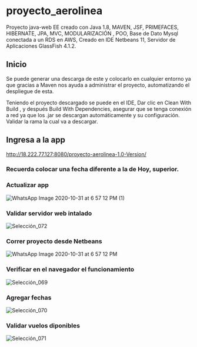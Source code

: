# proyecto_aerolinea
Proyecto java-web EE creado con Java 1.8, MAVEN, JSF, PRIMEFACES, HIBERNATE, JPA, MVC, MODULARIZACIÓN , POO, Base de Dato Mysql conectada a un RDS en AWS,  Creado en IDE Netbeans 11, Servidor de Aplicaciones GlassFish 4.1.2. 

## Inicio
Se puede generar una descarga de este y colocarlo en cualquier entorno ya que gracias a Maven nos ayuda a administrar el proyecto, automatizando el despliegue de esta.

Teniendo el proyecto descargado se puede en el IDE, Dar clic en Clean With Build ,  y después Build  With Dependencies, asegurar que se tenga conexión a red ya que los .jar se descargan automáticamente y su configuración. Validar la rama la cual va a descargar.

## Ingresa a la app
http://18.222.77.127:8080/proyecto-aerolinea-1.0-Version/
### Recuerda colocar una fecha diferente a la de Hoy, superior.

### Actualizar app

![WhatsApp Image 2020-10-31 at 6 57 12 PM (1)](https://user-images.githubusercontent.com/38901171/97792688-58ebb080-1baf-11eb-8203-661dc504ad9b.jpeg)

### Validar servidor web intalado

![Selección_072](https://user-images.githubusercontent.com/38901171/97792734-27271980-1bb0-11eb-9b4b-c13a1abc481b.jpg)


### Correr proyecto desde Netbeans

![WhatsApp Image 2020-10-31 at 6 57 12 PM](https://user-images.githubusercontent.com/38901171/97792745-63f31080-1bb0-11eb-999b-b85047dccc48.jpeg)

### Verificar en el navegador el funcionamiento

![Selección_069](https://user-images.githubusercontent.com/38901171/97792754-8c7b0a80-1bb0-11eb-92ef-33683f8b6352.jpg)

### Agregar fechas


![Selección_070](https://user-images.githubusercontent.com/38901171/97792756-969d0900-1bb0-11eb-9377-750dc47f4043.jpg)

### Validar vuelos diponibles


![Selección_071](https://user-images.githubusercontent.com/38901171/97792758-9e5cad80-1bb0-11eb-960d-0c1301eb9b91.jpg)
